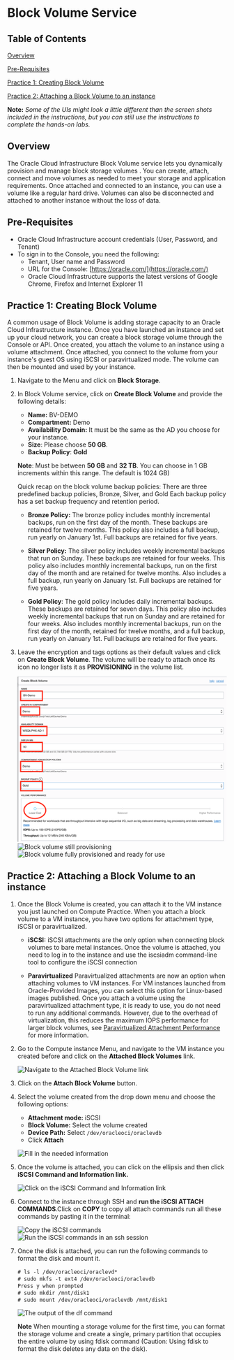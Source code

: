 # Block Volume Service

## Table of Contents

[Overview](#overview)

[Pre-Requisites](#pre-requisites)

[Practice 1: Creating Block Volume](#practice-1-creating-block-volume)

[Practice 2: Attaching a Block Volume to an instance](#practice-2-attaching-a-block-volume-to-an-instance)

**Note:** *Some of the UIs might look a little different than the screen shots included in the instructions, but you can still use the instructions to complete the hands-on labs.*

## Overview

The Oracle Cloud Infrastructure Block Volume service lets you dynamically provision and manage block storage volumes . You can create, attach, connect and move volumes as needed to meet your storage and application requirements. Once attached and connected to an instance, you can use a volume like a regular hard drive. Volumes can also be disconnected and attached to another instance without the loss of data.

## Pre-Requisites

- Oracle Cloud Infrastructure account credentials (User, Password, and Tenant)
- To sign in to the Console, you need the following:
  - Tenant, User name and Password
  - URL for the Console: [https://oracle.com/](https://oracle.com/)
  - Oracle Cloud Infrastructure supports the latest versions of Google Chrome, Firefox and Internet Explorer 11

## Practice 1: Creating Block Volume

A common usage of Block Volume is adding storage capacity to an Oracle Cloud Infrastructure instance. Once you have launched an instance and set up your cloud network, you can create a block storage volume through the Console or API. Once created, you attach the volume to an instance using a volume attachment. Once attached, you connect to the volume from your instance's guest OS using iSCSI or paravirtualized mode. The volume can then be mounted and used by your instance.

1. Navigate to the Menu and click on **Block Storage**.

2. In Block Volume service, click on **Create Block Volume** and provide the following details:

   - **Name:** BV-DEMO
   - **Compartment:** Demo
   - **Availability Domain:** It must be the same as the AD you choose for your instance.
   - **Size**: Please choose **50 GB**.
   - **Backup Policy**: **Gold**

    **Note**: Must be between **50 GB** and **32 TB**. You can choose in 1 GB increments within this range. The default is 1024 GB)

     Quick recap on the block volume backup policies: There are three predefined backup policies, Bronze, Silver, and Gold Each backup policy has a set backup frequency and retention period.

    - **Bronze Policy:** The bronze policy includes monthly incremental backups, run on the first day of the month. These backups are retained for twelve months. This policy also includes a full backup, run yearly on January 1st. Full backups are retained for five years.

    - **Silver Policy:** The silver policy includes weekly incremental backups that run on Sunday. These backups are retained for four weeks. This policy also includes monthly incremental backups, run on the first day of the month and are retained for twelve months. Also includes a full backup, run yearly on January 1st. Full backups are retained for five years.

    - **Gold Policy**: The gold policy includes daily incremental backups. These backups are retained for seven days. This policy also includes weekly incremental backups that run on Sunday and are retained for four weeks. Also includes monthly incremental backups, run on the first day of the month, retained for twelve months, and a full backup, run yearly on January 1st. Full backups are retained for five years.

3. Leave the encryption and tags options as their default values and click on **Create Block Volume**. The volume will be ready to attach once its icon no longer lists it as **PROVISIONING** in the volume list.

   ![Creating step 1](media/Create1.png)
   ![Block volume still provisioning](media/image002.png)
   ![Block volume fully provisioned and ready for use](media/image003.png)

## Practice 2: Attaching a Block Volume to an instance

1. Once the Block Volume is created, you can attach it to the VM instance you just launched on Compute Practice. When you attach a block volume to a VM instance, you have two options for attachment type, iSCSI or paravirtualized.

   - **iSCSI:** iSCSI attachments are the only option when connecting block volumes to bare metal instances. Once the volume is attached, you need to log in to the instance and use the iscsiadm command-line tool to configure the iSCSI connection

   - **Paravirtualized** Paravirtualized attachments are now an option when attaching volumes to VM instances. For VM instances launched from Oracle-Provided Images, you can select this option for Linux-based images published. Once you attach a volume using the paravirtualized attachment type, it is ready to use, you do not need to run any additional commands. However, due to the overhead of virtualization, this reduces the maximum IOPS performance for larger block volumes, see [Paravirtualized Attachment Performance](https://docs.cloud.oracle.com/iaas/Content/Block/Concepts/blockvolumeperformance.htm#paraPerf) for more information.

2. Go to the Compute instance Menu, and navigate to the VM instance you created before and click on the **Attached Block Volumes** link.

    ![Navigate to the Attached Block Volume link](media/attached1.png)

3. Click on the **Attach Block Volume** button.

4. Select the volume created from the drop down menu and choose the following options:

   - **Attachment mode:** iSCSI
   - **Block Volume:** Select the volume created
   - **Device Path:** Select `/dev/oracleoci/oraclevdb`
   - Click **Attach**

   ![Fill in the needed information](media/Attached2.png)

5. Once the volume is attached, you can click on the ellipsis and then click **iSCSI Command and Information link.**

    ![Click on the iSCSI Command and Information link](media/image006.png)

6. Connect to the instance through SSH and **run the iSCSI ATTACH COMMANDS**.Click on **COPY** to copy all attach commands run all these commands by pasting it in the terminal:

    ![Copy the iSCSI commands](media/image007.png)
    ![Run the iSCSI commands in an ssh session](media/image008.png)

7. Once the disk is attached, you can run the following commands to format the disk and mount it.

     ```shell
     # ls -l /dev/oracleoci/oraclevd*
    # sudo mkfs -t ext4 /dev/oracleoci/oraclevdb
     Press y when prompted
    # sudo mkdir /mnt/disk1
     # sudo mount /dev/oracleoci/oraclevdb /mnt/disk1
    ```

    ![The output of the df command](media/image009.png)

    **Note** When mounting a storage volume for the first time, you can format the storage volume and create a single, primary partition that occupies the entire volume by using fdisk command (Caution: Using fdisk to format the disk deletes any data on the disk).

